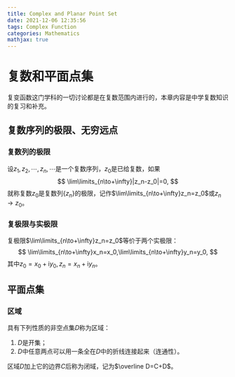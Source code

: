 ```yaml
---
title: Complex and Planar Point Set
date: 2021-12-06 12:35:56
tags: Complex Function
categories: Mathematics 
mathjax: true
---
```


# 复数和平面点集

复变函数这门学科的一切讨论都是在复数范围内进行的，本章内容是中学复数知识的复习和补充。

<!--more-->

## 复数序列的极限、无穷远点

### 复数列的极限

设$z_1,z_2,\cdots,z_n,\cdots$是一个复数序列，$z_0$是已给复数，如果
$$
\lim\limits_{n\to+\infty}|z_n-z_0|=0,
$$
就称复数$z_0$是复数列$\{z_n\}$的极限，记作$\lim\limits_{n\to+\infty}z_n=z_0$或$z_n\to z_0$。

### 复极限与实极限

复极限$\lim\limits_{n\to+\infty}z_n=z_0$等价于两个实极限：
$$
\lim\limits_{n\to+\infty}x_n=x_0,\lim\limits_{n\to+\infty}y_n=y_0,
$$
其中$z_0=x_0+\mathrm iy_0,z_n=x_n+\mathrm iy_n$。

## 平面点集

### 区域

具有下列性质的非空点集$D$称为区域：

1. $D$是开集；
2. $D$中任意两点可以用一条全在$D$中的折线连接起来（连通性）。

区域$D$加上它的边界$C$后称为闭域，记为$\overline D=C+D$。

















